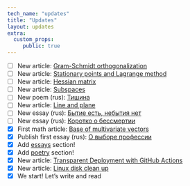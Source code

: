 ```yaml
---
tech_name: "updates"
title: "Updates"
layout: updates
extra: 
  custom_props:
     public: true
---
```

- [ ] New article: [Gram-Schmidt orthogonalization](/articles/gram-schmidt)
- [ ] New article: [Stationary points and Lagrange method](/articles/stationary-points-and-lagrange)
- [ ] New article: [Hessian matrix](/articles/hessian-matrix)
- [ ] New article: [Subspaces](/articles/subspaces)
- [ ] New poem (rus): [Тишина](/poetry/silence)
- [ ] New article: [Line and plane](/articles/line-and-plane)
- [ ] New essay (rus): [Бытие есть, небытия нет](/essays/genesis-exist-oblivion-notexist)
- [ ] New essay (rus): [Коротко о бессмертии](/essays/briefly-about-immortality)
- [x] First math article: [Base of multivariate vectors](/articles/multivariate-vectors)
- [x] Publish first essay (rus): [О выборе профессии](/essays/career-choice)
- [x] Add [essays](/essays) section!
- [x] Add [poetry](/poetry/) section!
- [x] New article: [Transparent Deployment with GitHub Actions](/articles/deploy-gh-actions/)
- [x] New article: [Linux disk clean up](/articles/linux-clean-up/)
- [x] We start! Let’s write and read